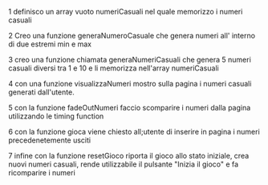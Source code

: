 1 definisco un array vuoto numeriCasuali nel quale memorizzo i numeri casuali

2 Creo  una funzione generaNumeroCasuale che genera numeri all' interno di due estremi min e max

3 creo una funzione chiamata  generaNumeriCasuali che genera 5 numeri casuali diversi tra 1 e 10 e li memorizza nell'array 
numeriCasuali

4 con una funzione visualizzaNumeri mostro sulla pagina i numeri casuali generati dall'utente.


5 con la  funzione fadeOutNumeri  faccio  scomparire  i numeri dalla pagina utilizzando le timing function

6 con la  funzione gioca  viene chiesto all;utente di inserire in pagina i numeri precedenetemente usciti  


 7 infine con la funzione resetGioco riporta  il gioco allo stato iniziale, crea nuovi numeri casuali, rende utilizzabile  il pulsante "Inizia il gioco" e fa ricomparire i numeri